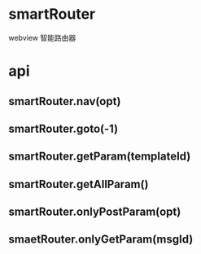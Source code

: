 # smartRouter
webview  智能路由器

# api

## smartRouter.nav(opt)

## smartRouter.goto(-1)

## smartRouter.getParam(templateId)

## smartRouter.getAllParam()

## smartRouter.onlyPostParam(opt)

## smaetRouter.onlyGetParam(msgId)